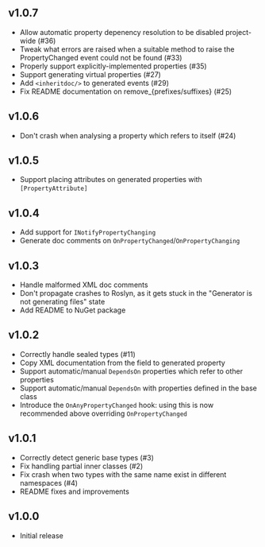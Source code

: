 v1.0.7
------

 - Allow automatic property depenency resolution to be disabled project-wide (#36)
 - Tweak what errors are raised when a suitable method to raise the PropertyChanged event could not be found (#33)
 - Properly support explicitly-implemented properties (#35)
 - Support generating virtual properties (#27)
 - Add `<inheritdoc/>` to generated events (#29)
 - Fix README documentation on remove_{prefixes/suffixes} (#25)

v1.0.6
------

 - Don't crash when analysing a property which refers to itself (#24)

v1.0.5
------

 - Support placing attributes on generated properties with `[PropertyAttribute]`

v1.0.4
------

 - Add support for `INotifyPropertyChanging`
 - Generate doc comments on `OnPropertyChanged`/`OnPropertyChanging`

v1.0.3
------

 - Handle malformed XML doc comments
 - Don't propagate crashes to Roslyn, as it gets stuck in the "Generator is not generating files" state
 - Add README to NuGet package

v1.0.2
------

 - Correctly handle sealed types (#11)
 - Copy XML documentation from the field to generated property
 - Support automatic/manual `DependsOn` properties which refer to other properties
 - Support automatic/manual `DependsOn` with properties defined in the base class
 - Introduce the `OnAnyPropertyChanged` hook: using this is now recommended above overriding `OnPropertyChanged`

v1.0.1
------

 - Correctly detect generic base types (#3)
 - Fix handling partial inner classes (#2)
 - Fix crash when two types with the same name exist in different namespaces (#4)
 - README fixes and improvements

v1.0.0
------

 - Initial release
